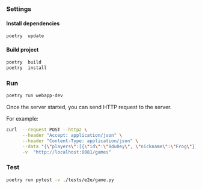 ### Settings
#### Install dependencies
```bash
poetry  update
```

#### Build project
```bash
poetry  build
poetry  install
```


### Run
```bash
poetry run webapp-dev
```

Once the server started, you can send HTTP request to the server.

For example:
```bash
curl  --request POST --http2 \
      --header "Accept: application/json" \
      --header "Content-Type: application/json" \
      --data "{\"players\":[{\"id\":\"8du0ey\", \"nickname\":\"Frog\"}]}" \
      -v  "http://localhost:8081/games"
```

### Test
```bash
poetry run pytest -v ./tests/e2e/game.py
```

